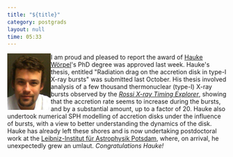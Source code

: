 ```yaml
---
title: "${title}"
category: postgrads
layout: null
time: 05:33
---
```

<!-- converted from blosxom format post by dkg 22.1.2022 -->
<img src="images/hauke_mugshot.jpg" width="100" align="left">
I am proud and pleased to report 
the award of 
<a href="http://users.monash.edu.au/~hworpel">Hauke W&ouml;rpel</a>'s 
PhD degree was approved last week. Hauke's thesis, entitled 
"Radiation drag on the accretion disk in type-I X-ray bursts" was submitted last October.
His thesis involved analysis of a few thousand
thermonuclear (type-I) X-ray
bursts observed by the 
<a href="http://heasarc.gsfc.nasa.gov/docs/xte/"><em>Rossi X-ray Timing Explorer</a></em>, 
showing that the accretion rate seems to increase during the bursts, and
by a substantial amount, up to a factor of 20.
Hauke also undertook numerical SPH modelling of accretion disks under the influence of bursts, with a view to better understanding the dynamics of the disk.
Hauke has already left these shores and is now undertaking postdoctoral 
work at the
<a href="http://www.aip.de">Leibniz-Institut f&uuml;r Astrophysik Potsdam</a>,
where, on arrival, he unexpectedly grew an umlaut.
<em>Congratulations Hauke!</em>
</p>
